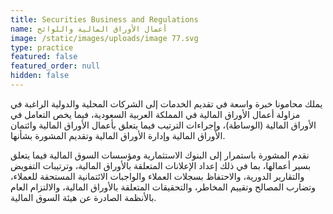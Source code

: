 ```yaml
---
title: Securities Business and Regulations
name: أعمال الأوراق المالية واللوائح
image: /static/images/uploads/image 77.svg
type: practice
featured: false
featured_order: null
hidden: false
---
```

يملك محامونا خبرة واسعة في تقديم الخدمات إلى الشركات المحلية والدولية الراغبة في مزاولة أعمال الأوراق المالية في المملكة العربية السعودية، فيما يخص التعامل في الأوراق المالية (الوساطة)، وإجراءات الترتيب فيما يتعلق بأعمال الأوراق المالية وائتمان الأوراق المالية وإدارة الأوراق المالية وتقديم المشورة بشأنها.

نقدم المشورة باستمرار إلى البنوك الاستثمارية ومؤسسات السوق المالية فيما يتعلق بسير أعمالها، بما في ذلك إعداد الإعلانات المتعلقة بالأوراق المالية، وترتيبات التفويض والتقارير الدورية، والاحتفاظ بسجلات العملاء والواجبات الائتمانية المستحقة للعملاء، وتضارب المصالح وتقييم المخاطر، والتحقيقات المتعلقة بالأوراق المالية، والالتزام العام بالأنظمة الصادرة عن هيئة السوق المالية.
